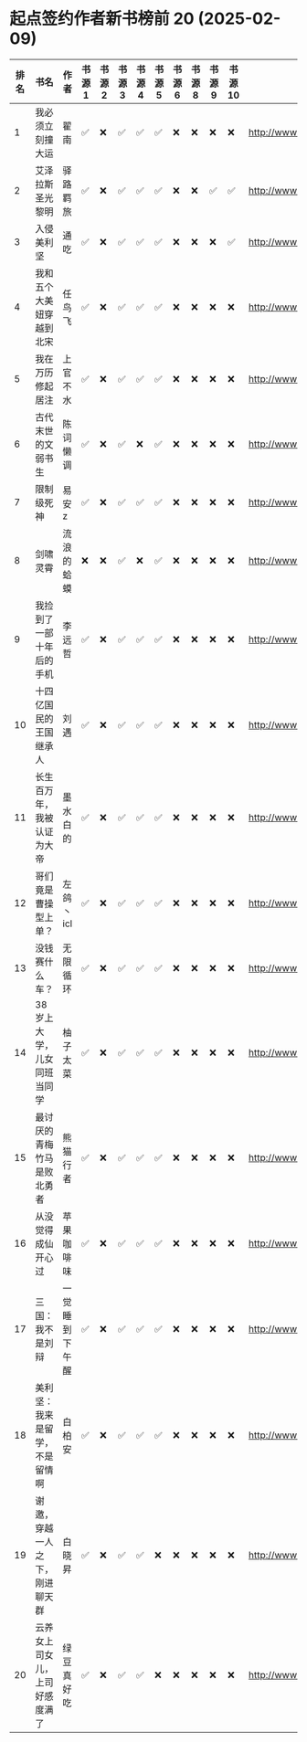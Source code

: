# 起点签约作者新书榜前 20 (2025-02-09)

| 排名 | 书名              | 作者      | 书源 1 | 书源 2 | 书源 3 | 书源 4 | 书源 5 | 书源 6 | 书源 8 | 书源 9 | 书源 10 | 起点链接                                   |
|----|-----------------|---------|------|------|------|------|------|------|------|------|-------|----------------------------------------|
| 1  | 我必须立刻撞大运        | 翟南      | ✅    | ❌    | ✅    | ✅    | ✅    | ❌    | ❌    | ❌    | ❌     | http://www.qidian.com/book/1043136629/ |
| 2  | 艾泽拉斯圣光黎明        | 驿路羁旅    | ✅    | ❌    | ✅    | ✅    | ✅    | ❌    | ❌    | ✅    | ✅     | http://www.qidian.com/book/1043199830/ |
| 3  | 入侵美利坚           | 通吃      | ✅    | ❌    | ✅    | ✅    | ✅    | ❌    | ❌    | ❌    | ✅     | http://www.qidian.com/book/1043175804/ |
| 4  | 我和五个大美妞穿越到北宋    | 任鸟飞     | ✅    | ❌    | ✅    | ✅    | ✅    | ❌    | ❌    | ❌    | ❌     | http://www.qidian.com/book/1043262761/ |
| 5  | 我在万历修起居注        | 上官不水    | ✅    | ❌    | ✅    | ✅    | ✅    | ❌    | ❌    | ❌    | ❌     | http://www.qidian.com/book/1043149970/ |
| 6  | 古代末世的文弱书生       | 陈词懒调    | ✅    | ❌    | ✅    | ❌    | ✅    | ❌    | ❌    | ❌    | ❌     | http://www.qidian.com/book/1043202112/ |
| 7  | 限制级死神           | 易安z     | ✅    | ❌    | ✅    | ✅    | ✅    | ❌    | ❌    | ❌    | ❌     | http://www.qidian.com/book/1043134961/ |
| 8  | 剑啸灵霄            | 流浪的蛤蟆   | ❌    | ❌    | ✅    | ❌    | ✅    | ❌    | ❌    | ❌    | ❌     | http://www.qidian.com/book/1043285370/ |
| 9  | 我捡到了一部十年后的手机    | 李远哲     | ✅    | ❌    | ✅    | ✅    | ✅    | ❌    | ❌    | ❌    | ❌     | http://www.qidian.com/book/1043178121/ |
| 10 | 十四亿国民的王国继承人     | 刘遇      | ✅    | ❌    | ✅    | ✅    | ✅    | ❌    | ❌    | ❌    | ❌     | http://www.qidian.com/book/1043271960/ |
| 11 | 长生百万年，我被认证为大帝   | 墨水白的    | ✅    | ❌    | ✅    | ✅    | ✅    | ❌    | ❌    | ❌    | ❌     | http://www.qidian.com/book/1043294775/ |
| 12 | 哥们竟是曹操型上单？      | 左鸽丶icl  | ✅    | ❌    | ✅    | ✅    | ✅    | ❌    | ❌    | ❌    | ❌     | http://www.qidian.com/book/1043181111/ |
| 13 | 没钱赛什么车？         | 无限循环    | ✅    | ❌    | ✅    | ✅    | ✅    | ❌    | ❌    | ❌    | ❌     | http://www.qidian.com/book/1043221851/ |
| 14 | 38岁上大学，儿女同班当同学  | 柚子太菜    | ✅    | ❌    | ✅    | ✅    | ✅    | ❌    | ❌    | ❌    | ❌     | http://www.qidian.com/book/1043148252/ |
| 15 | 最讨厌的青梅竹马是败北勇者   | 熊猫行者    | ✅    | ❌    | ✅    | ✅    | ✅    | ❌    | ❌    | ❌    | ❌     | http://www.qidian.com/book/1043181838/ |
| 16 | 从没觉得成仙开心过       | 苹果咖啡味   | ✅    | ❌    | ✅    | ✅    | ✅    | ❌    | ❌    | ❌    | ❌     | http://www.qidian.com/book/1043188452/ |
| 17 | 三国：我不是刘辩        | 一觉睡到下午醒 | ✅    | ❌    | ✅    | ✅    | ✅    | ❌    | ❌    | ❌    | ❌     | http://www.qidian.com/book/1043041037/ |
| 18 | 美利坚：我来是留学，不是留情啊 | 白柏安     | ✅    | ❌    | ✅    | ✅    | ✅    | ❌    | ❌    | ❌    | ❌     | http://www.qidian.com/book/1043186130/ |
| 19 | 谢邀，穿越一人之下，刚进聊天群 | 白晓昇     | ✅    | ❌    | ✅    | ✅    | ❌    | ❌    | ❌    | ❌    | ❌     | http://www.qidian.com/book/1043143558/ |
| 20 | 云养女上司女儿，上司好感度满了 | 绿豆真好吃   | ✅    | ❌    | ✅    | ✅    | ❌    | ❌    | ❌    | ❌    | ❌     | http://www.qidian.com/book/1043189883/ |